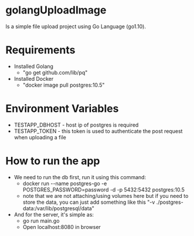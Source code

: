 # golangUploadImage
Is a simple file upload project using Go Language (go1.10). 

# Requirements
- Installed Golang
    - "go get github.com/lib/pq"
- Installed Docker
    - "docker image pull postgres:10.5"

# Environment Variables
- TESTAPP_DBHOST - host ip of postgres is required
- TESTAPP_TOKEN - this token is used to authenticate the post request when uploading a file

# How to run the app
- We need to run the db first, run it using this command:
    - docker run --name postgres-go -e POSTGRES_PASSWORD=password -d -p 5432:5432 postgres:10.5
    - note that we are not attaching/using volumes here but if you need to store the data, you can just add something like this "-v ./postgres-data:/var/lib/postgresql/data"
- And for the server, it's simple as:
    - go run main.go
    - Open localhost:8080 in browser